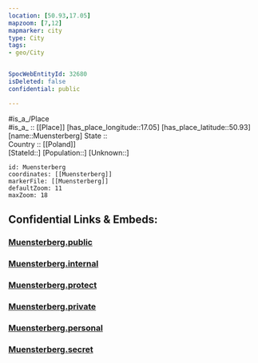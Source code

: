 ```yaml
---
location: [50.93,17.05] 
mapzoom: [7,12] 
mapmarker: city 
type: City
tags:
- geo/City


SpocWebEntityId: 32680
isDeleted: false
confidential: public

---
```

#is_a_/Place  
#is_a_ :: [[Place]] 
[has_place_longitude::17.05] 
[has_place_latitude::50.93] 
[name::Muensterberg] 
State ::  
Country :: [[Poland]]  
[StateId::] 
[Population::] 
[Unknown::] 


```leaflet
id: Muensterberg
coordinates: [[Muensterberg]] 
markerFile: [[Muensterberg]] 
defaultZoom: 11 
maxZoom: 18
```


## Confidential Links & Embeds: 

### [Muensterberg.public](/_public/\Earth\Continent\Europe\Europe~East\Poland\Provinces~Poland\Lower_Silesian\CityMuensterberg.public.md) 

### [Muensterberg.internal](/_internal/\Earth\Continent\Europe\Europe~East\Poland\Provinces~Poland\Lower_Silesian\CityMuensterberg.internal.md) 

### [Muensterberg.protect](/_protect/\Earth\Continent\Europe\Europe~East\Poland\Provinces~Poland\Lower_Silesian\CityMuensterberg.protect.md) 

### [Muensterberg.private](/_private/\Earth\Continent\Europe\Europe~East\Poland\Provinces~Poland\Lower_Silesian\CityMuensterberg.private.md) 

### [Muensterberg.personal](/_personal/\Earth\Continent\Europe\Europe~East\Poland\Provinces~Poland\Lower_Silesian\CityMuensterberg.personal.md) 

### [Muensterberg.secret](/_secret/\Earth\Continent\Europe\Europe~East\Poland\Provinces~Poland\Lower_Silesian\CityMuensterberg.secret.md)

